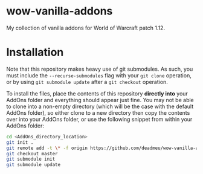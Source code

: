 # wow-vanilla-addons
My collection of vanilla addons for World of Warcraft patch 1.12.

# Installation
Note that this repository makes heavy use of git submodules. As such, you must include the `--recurse-submodules` flag with your `git clone` operation, or by using `git submodule update` after a `git checkout` operation.

To install the files, place the contents of this repository **directly into** your AddOns folder and everything should appear just fine.
You may not be able to clone into a non-empty directory (which will be the case with the default AddOns folder), so either clone to a new directory then copy the contents over into your AddOns folder, or use the following snippet from within your AddOns folder:

```sh
cd <AddOns_directory_location>
git init .
git remote add -t \* -f origin https://github.com/deadmeu/wow-vanilla-addons.git
git checkout master
git submodule init
git submodule update
```
